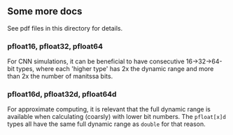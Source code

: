 ## Some more docs
See pdf files in this directory for details.

### pfloat16, pfloat32, pfloat64
For CNN simulations, it can be beneficial to have 
consecutive 16->32->64-bit types, where each 
'higher type' has 2x the dynamic range and more 
than 2x the number of manitssa bits.

### pfloat16d, pfloat32d, pfloat64d
For approximate computing, it is relevant 
that the full dynamic range is available when 
calculating (coarsly) with lower bit numbers. 
The `pfloat[x]d` types all have the same full
dynamic range as `double` for that reason.
